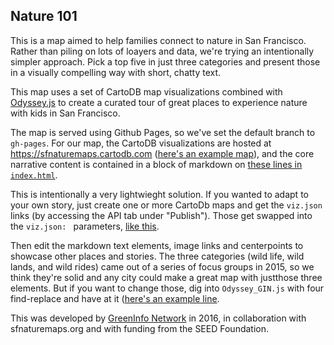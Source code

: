 ## Nature 101

This is a map aimed to help families connect to nature in San Francisco. Rather than piling on lots of loayers and data, we're trying an intentionally simpler approach. Pick a top five in just three categories and present those in a visually compelling way with short, chatty text.

This map uses a set of CartoDB map visualizations combined with [Odyssey.js](https://cartodb.github.io/odyssey.js/) to create a curated tour of great places to experience nature with kids in San Francisco.

The map is served using Github Pages, so we've set the default branch to `gh-pages`. For our map, the CartoDB visualizations are hosted at https://sfnaturemaps.cartodb.com ([here's an example map](https://sfnaturemaps.cartodb.com/viz/988fdb2e-eaf1-11e5-8daa-0ecfd53eb7d3/public_map)), and the core narrative content is contained in a block of markdown on [these lines in `index.html`](https://github.com/GreenInfo-Network/sfnaturemaps/blob/gh-pages/index.html#L490-L674).

This is intentionally a very lightwieght solution. If you wanted to adapt to your own story, just create one or more CartoDb maps and get the `viz.json` links (by accessing the API tab under "Publish"). Those get swapped into the `viz.json: ` parameters, [like this](https://github.com/GreenInfo-Network/sfnaturemaps/blob/gh-pages/index.html#L495).

Then edit the markdown text elements, image links and centerpoints to showcase other places and stories.
The three categories (wild life, wild lands, and wild rides) came out of a series of focus groups in 2015, so we think they're solid and any city could make a great map with justthose three elements. But if you want to change those, dig into `Odyssey_GIN.js` with four find-replace and have at it ([here's an example line](https://github.com/GreenInfo-Network/sfnaturemaps/blob/gh-pages/Odyssey_GIN.js#L974). 

This was developed by [GreenInfo Network](http://greeninfo.org) in 2016, in collaboration with sfnaturemaps.org and with funding from the SEED Foundation.
